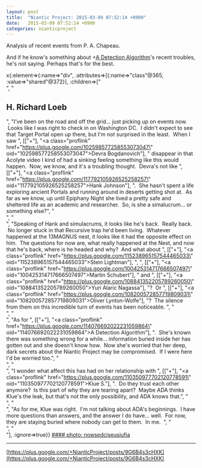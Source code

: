 ```yaml
---
layout: post
title:  "Niantic Project: 2015-03-09 07:52:14 +0900"
date:   2015-03-09 07:52:14 +0900
categories: nianticproject
---
```

Analysis of recent events from P. A. Chapeau.

And if he know's something about +[A Detection Algorithm](https://plus.google.com/114076692022231059864 "")'s recent troubles, he's not saying. Perhaps that's for the best.

x{:element=>{:name=>"div", :attributes=>[{:name=>"class"@365, :value=>"shared"@372}], :children=>["<br />", "<h2>H. Richard Loeb</h2>", "I’ve been on the road and off the grid... just picking up on events now.  Looks like I was right to check in on Washington DC.  I didn't expect to see that Target Portal open up there, but I'm not surprised in the least.  When I saw ", [["+"], "<a class=\"proflink\" href=\"https://plus.google.com/102598577258553073047\" oid=\"102598577258553073047\">Devra Bogdanovich</a>"], " disappear in that Acolyte video I kind of had a sinking feeling something like this would happen.  Now, we know, and it's a troubling thought.  Devra's not like ", [["+"], "<a class=\"proflink\" href=\"https://plus.google.com/117792105926525258257\" oid=\"117792105926525258257\">Hank Johnson</a>"], ".  She hasn't spent a life exploring ancient Portals and running around in deserts getting shot at.  As far as we know, up until Epiphany Night she lived a pretty safe and sheltered life as an academic and researcher.  So, is she a simalucrum... or something else?", "<br />", "<br />", "Speaking of Hank and simulacrums, it looks like he's back.  Really back.  No longer stuck in that Recursive trap he'd been living.  Whatever happened at the 13MAGNUS nest, it looks like it had the opposite effect on him.  The questions for now are, what really happened at the Nest, and now that he's back, where is he headed and why?  And what about ", [["+"], "<a class=\"proflink\" href=\"https://plus.google.com/115238965157544465033\" oid=\"115238965157544465033\">Stein Lightman</a>"], ", ", [["+"], "<a class=\"proflink\" href=\"https://plus.google.com/100425314717666507497\" oid=\"100425314717666507497\">Martin Schubert</a>"], " and ", [["+"], "<a class=\"proflink\" href=\"https://plus.google.com/108841352205789260050\" oid=\"108841352205789260050\">Yuri Alaric Nagassa</a>"], "?  Or ", [["+"], "<a class=\"proflink\" href=\"https://plus.google.com/108200572857719809031\" oid=\"108200572857719809031\">Oliver Lynton-Wolfe</a>"], "?  The silence from them on this incredible turn of events has been noticeable. ", "<br />", "<br />", "As for ", [["+"], "<a class=\"proflink\" href=\"https://plus.google.com/114076692022231059864\" oid=\"114076692022231059864\">A Detection Algorithm</a>"], ".  She's known there was something wrong for a while... information buried inside her has gotten out and she doesn't know how.  Now she's worried that her deep, dark secrets about the Niantic Project may be compromised.  If I were here I'd be worried too.", "<br />", "<br />", "I wonder what affect this has had on her relationship with ", [["+"], "<a class=\"proflink\" href=\"https://plus.google.com/110350977702120778591\" oid=\"110350977702120778591\">Klue S.</a>"], ".  Do they trust each other anymore?  Is this part of why they are tearing apart?  Maybe ADA thinks Klue's the leak, but that's not the only possibility, and ADA knows that.", "<br />", "<br />", "As for me, Klue was right.  I'm not talking about ADA's beginnings.  I have more questions than answers, and the answer I do have... well.  For now, they are staying buried where nobody can get to them.  In me.  ", "<br />", "<br />"], :ignore=>true}}
[#### photo: nowsedcjseusiufia](https://lh6.googleusercontent.com/-X2kWLK6mZGk/VPzQYAyhkMI/AAAAAAAAA5E/MAR1k0nUtNo/w1280-h720/Obsession.jpg "")
- - -
[https://plus.google.com/+NianticProject/posts/9G6B4s3cHXK](https://plus.google.com/+NianticProject/posts/9G6B4s3cHXK)

